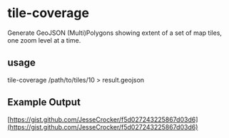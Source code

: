 # tile-coverage

Generate GeoJSON (Multi)Polygons showing extent of a set of map tiles, one zoom level at a time.

## usage

tile-coverage /path/to/tiles/10 > result.geojson

## Example Output
[https://gist.github.com/JesseCrocker/f5d027243225867d03d6](https://gist.github.com/JesseCrocker/f5d027243225867d03d6)
